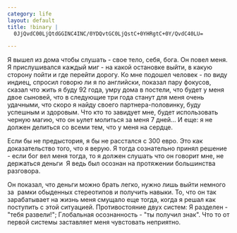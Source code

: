 ```yaml
--- 
category: life
layout: default
title: !binary |
  0JjQvdC00LjQtdGGINC4INC/0YDQvtGC0LjQstC+0YHRgtC+0Y/QvdC40LU=

---
```

Я вышел из дома чтобы слушать - свое тело, себя, бога. Он повел меня. Я прислушивался каждый миг - на какой остановке выйти, в какую сторону пойти и где перейти дорогу. Ко мне подошел человек - по виду индиец, спросил говорю ли я по английски, показал пару фокусов, сказал что жить я буду 92 года, умру дома в постели, что будет у меня двое сыновей, что в следующие три года станут для меня очень удачными, что скоро я найду своего партнера-половинку, буду успешным и здоровым. Что кто то завидует мне, будет использовать черную магию, что он ьулет молиться за меня 7 дней... И еще: я не должен делиться со всеми тем, что у меня на сердце.

Если бы не предыстория, я бы не расстался с 300 евро. Это как доказательство того, что я верую. Я тогда сознательно принял решение - если бог вел меня тогда, то я должен слушать что он говорит мне, не держаться деньги  Я ведь был осознан на протяжении большинства разговора.

Он показал, что деньги можно брать легко, нужно лишь выйти немного за  рамки обыденных стереотипов и получить навыки. То, что он так зарабатывает на жизнь меня смущало еще тогда, когда я решал как поступить с этой ситуацией. Противостояние двух систем: Я разделен - "тебя развели!"; Глобальная осознанность - "ты получил знак". Что то от первой системы заставляет меня чувстовать неприятно.
